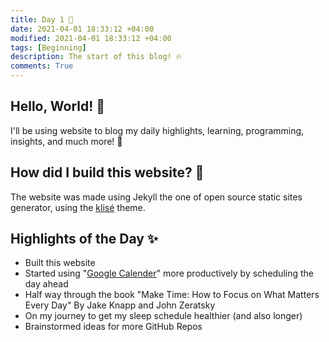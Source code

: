 ```yaml
---
title: Day 1 🐣
date: 2021-04-01 18:33:12 +04:00
modified: 2021-04-01 18:33:12 +04:00
tags: [Beginning]
description: The start of this blog! 🔥
comments: True
---
```


## Hello, World! 👋

I'll be using website to blog my daily highlights, learning, programming, insights, and much more! 💯

## How did I build this website? 🤔

The website was made using Jekyll the one of open source static sites generator, using the <a href="https://github.com/piharpi/jekyll-klise" target="_blank" rel="noopener">klisé</a> theme.

## Highlights of the Day ✨

- Built this website
- Started using "<a href="https://calendar.google.com" target="_blank" rel="noopener">Google Calender</a>" more productively by scheduling the day ahead
- Half way through the book  "Make Time: How to Focus on What Matters Every Day" By Jake Knapp and John Zeratsky
- On my journey to get my sleep schedule healthier (and also longer)
- Brainstormed ideas for more GitHub Repos 
